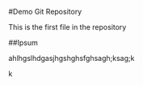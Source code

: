 #Demo Git Repository

This is the first file in the repository

##Ipsum

ahlhgslhdgasjhgshghsfghsagh;ksag;k

k